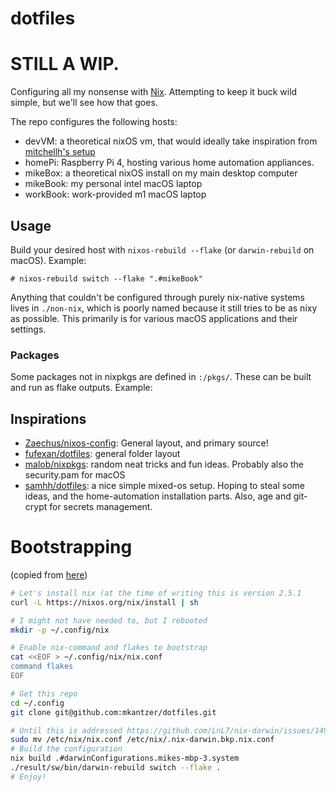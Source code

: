 # dotfiles

# STILL A WIP.

Configuring all my nonsense with [Nix](https://nixos.org). Attempting to keep it buck wild simple, but we'll see how that goes.

The repo configures the following hosts:

- devVM: a theoretical nixOS vm, that would ideally take inspiration from [mitchellh's setup](https://github.com/mitchellh/nixos-config)
- homePi: Raspberry Pi 4, hosting various home automation appliances. 
- mikeBox: a theoretical nixOS install on my main desktop computer
- mikeBook: my personal intel macOS laptop
- workBook: work-provided m1 macOS laptop

## Usage

Build your desired host with `nixos-rebuild --flake` (or `darwin-rebuild` on macOS). Example:

```console
# nixos-rebuild switch --flake ".#mikeBook"
```
Anything that couldn't be configured through purely nix-native systems lives in `./non-nix`, which is poorly named because it still tries to be as nixy as possible. This primarily is for various macOS applications and their settings.

### Packages

Some packages not in nixpkgs are defined in `:/pkgs/`. These can be built and run as flake outputs. Example:
 
## Inspirations

- [Zaechus/nixos-config](https://github.com/Zaechus/nixos-config): General layout, and primary source!
- [fufexan/dotfiles](https://github.com/fufexan/dotfiles): general folder layout
- [malob/nixpkgs](https://github.com/malob/nixpkgs): random neat tricks and fun ideas. Probably also the security.pam for macOS
- [samhh/dotfiles](https://github.com/samhh/dotfiles): a nice simple mixed-os setup. Hoping to steal some ideas, and the home-automation installation parts. Also, age and git-crypt for secrets management.

# Bootstrapping

(copied from [here](https://github.com/mkantzer/nixpkgs/blob/8dd81419f0b4064278aa5c5d054ef877f7de3e18/readme.md#L6-L7))

```sh
# Let's install nix (at the time of writing this is version 2.5.1
curl -L https://nixos.org/nix/install | sh

# I might not have needed to, but I rebooted
mkdir -p ~/.config/nix

# Enable nix-command and flakes to bootstrap 
cat <<EOF > ~/.config/nix/nix.conf
command flakes
EOF

# Get this repo
cd ~/.config
git clone git@github.com:mkantzer/dotfiles.git

# Until this is addressed https://github.com/LnL7/nix-darwin/issues/149
sudo mv /etc/nix/nix.conf /etc/nix/.nix-darwin.bkp.nix.conf
# Build the configuration
nix build .#darwinConfigurations.mikes-mbp-3.system
./result/sw/bin/darwin-rebuild switch --flake .
# Enjoy!
```